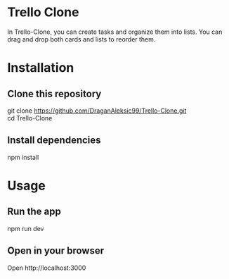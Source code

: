 # Trello Clone

In Trello-Clone, you can create tasks and organize them into lists. You can drag and drop both cards and lists to reorder them.

# Installation

## Clone this repository
git clone https://github.com/DraganAleksic99/Trello-Clone.git  
cd Trello-Clone

## Install dependencies
npm install

# Usage

## Run the app
npm run dev

## Open in your browser
Open http://localhost:3000
